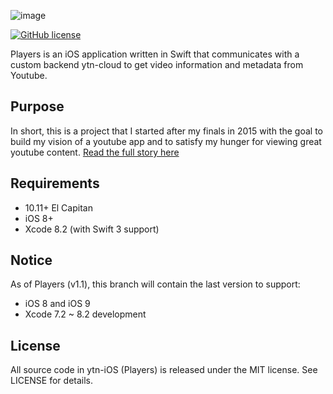 ![image](https://github.com/nextseto/ytn-iOS/blob/master/assets/header-ytn-ios.png)

[![GitHub license](https://img.shields.io/badge/license-MIT-blue.svg)](https://raw.githubusercontent.com/nextseto/Verilog-Projects/master/LICENSE)

Players is an iOS application written in Swift that communicates with a custom backend ytn-cloud to get video information and metadata from Youtube.

## Purpose

In short, this is a project that I started after my finals in 2015 with the goal to build my vision of a youtube app and to satisfy my hunger for viewing great youtube content. [Read the full story here](https://nextseto.github.io/project/ytn.html)

## Requirements

- 10.11+ El Capitan
- iOS 8+
- Xcode 8.2 (with Swift 3 support)

## Notice

As of Players (v1.1), this branch will contain the last version to support: 

- iOS 8 and iOS 9
- Xcode 7.2 ~ 8.2 development

## License

All source code in ytn-iOS (Players) is released under the MIT license. See LICENSE for details.